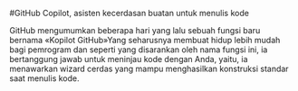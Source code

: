 #GitHub Copilot, asisten kecerdasan buatan untuk menulis kode

GitHub mengumumkan beberapa hari yang lalu sebuah fungsi baru bernama «Kopilot GitHub»Yang seharusnya membuat hidup lebih mudah bagi pemrogram dan seperti yang disarankan oleh 
nama fungsi ini, ia bertanggung jawab untuk meninjau kode dengan Anda, yaitu, ia menawarkan wizard cerdas yang mampu menghasilkan konstruksi standar saat menulis kode.
